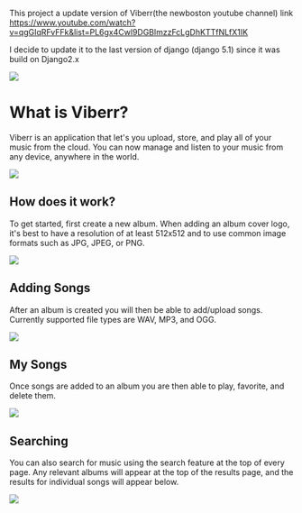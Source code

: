 This project a update version of Viberr(the newboston youtube channel)
link https://www.youtube.com/watch?v=qgGIqRFvFFk&list=PL6gx4Cwl9DGBlmzzFcLgDhKTTfNLfX1IK

I decide to update it to the last version of django (django 5.1) since it was build on Django2.x


![](http://i.imgur.com/YiFZyuW.png)

# What is Viberr?

Viberr is an application that let's you upload, store, and play all of your music from the cloud. You can now manage and listen to your music from any device, anywhere in the world. 

![](http://i.imgur.com/9Ix2CbR.png)

## How does it work?

To get started, first create a new album. When adding an album cover logo, it's best to have a resolution of at least 512x512 and to use common image formats such as JPG, JPEG, or PNG.

![](http://i.imgur.com/RsGZfUq.png)

## Adding Songs

After an album is created you will then be able to add/upload songs. Currently supported file types are WAV, MP3, and OGG.

![](http://i.imgur.com/gTNrnV6.png)

## My Songs

Once songs are added to an album you are then able to play, favorite, and delete them.

![](http://i.imgur.com/ggcgbz0.png)

## Searching

You can also search for music using the search feature at the top of every page. Any relevant albums will appear at the top of the results page, and the results for individual songs will appear below. 

![](http://i.imgur.com/kfkFA3N.png)
